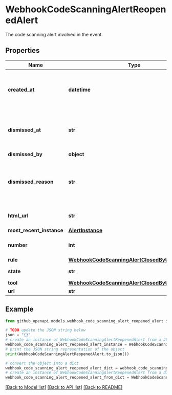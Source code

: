# WebhookCodeScanningAlertReopenedAlert

The code scanning alert involved in the event.

## Properties

Name | Type | Description | Notes
------------ | ------------- | ------------- | -------------
**created_at** | **datetime** | The time that the alert was created in ISO 8601 format: &#x60;YYYY-MM-DDTHH:MM:SSZ.&#x60; | 
**dismissed_at** | **str** | The time that the alert was dismissed in ISO 8601 format: &#x60;YYYY-MM-DDTHH:MM:SSZ&#x60;. | 
**dismissed_by** | **object** |  | 
**dismissed_reason** | **str** | The reason for dismissing or closing the alert. Can be one of: &#x60;false positive&#x60;, &#x60;won&#39;t fix&#x60;, and &#x60;used in tests&#x60;. | 
**html_url** | **str** | The GitHub URL of the alert resource. | 
**most_recent_instance** | [**AlertInstance**](AlertInstance.md) |  | [optional] 
**number** | **int** | The code scanning alert number. | 
**rule** | [**WebhookCodeScanningAlertClosedByUserAlertRule**](WebhookCodeScanningAlertClosedByUserAlertRule.md) |  | 
**state** | **str** | State of a code scanning alert. | 
**tool** | [**WebhookCodeScanningAlertClosedByUserAlertTool**](WebhookCodeScanningAlertClosedByUserAlertTool.md) |  | 
**url** | **str** |  | 

## Example

```python
from github_openapi.models.webhook_code_scanning_alert_reopened_alert import WebhookCodeScanningAlertReopenedAlert

# TODO update the JSON string below
json = "{}"
# create an instance of WebhookCodeScanningAlertReopenedAlert from a JSON string
webhook_code_scanning_alert_reopened_alert_instance = WebhookCodeScanningAlertReopenedAlert.from_json(json)
# print the JSON string representation of the object
print(WebhookCodeScanningAlertReopenedAlert.to_json())

# convert the object into a dict
webhook_code_scanning_alert_reopened_alert_dict = webhook_code_scanning_alert_reopened_alert_instance.to_dict()
# create an instance of WebhookCodeScanningAlertReopenedAlert from a dict
webhook_code_scanning_alert_reopened_alert_from_dict = WebhookCodeScanningAlertReopenedAlert.from_dict(webhook_code_scanning_alert_reopened_alert_dict)
```
[[Back to Model list]](../README.md#documentation-for-models) [[Back to API list]](../README.md#documentation-for-api-endpoints) [[Back to README]](../README.md)


